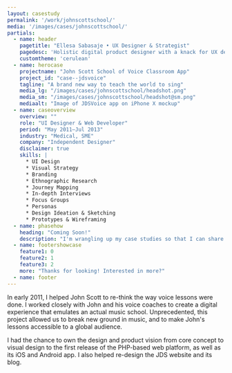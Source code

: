 ```yaml
---
layout: casestudy
permalink: '/work/johnscottschool/'
media: '/images/cases/johnscottschool/'
partials:
  - name: header
    pagetitle: "Ellesa Sabasaje • UX Designer & Strategist"
    pagedesc: 'Holistic digital product designer with a knack for UX design, UX strategy, UX research, prototyping and front-end development'
    customtheme: 'cerulean'
  - name: herocase
    projectname: "John Scott School of Voice Classroom App"
    project_id: "case--jdsvoice"
    tagline: "A brand new way to teach the world to sing"
    media_lg: "/images/cases/johnscottschool/headshot.png"
    media_sm: "/images/cases/johnscottschool/headshot@sm.png"
    mediaalt: "Image of JDSVoice app on iPhone X mockup"
  - name: caseoverview
    overview: ""
    role: "UI Designer & Web Developer"
    period: "May 2011—Jul 2013"
    industry: "Medical, SME"
    company: "Independent Designer"
    disclaimer: true
    skills: |
      * UI Design
      * Visual Strategy
      * Branding
      * Ethnographic Research
      * Journey Mapping
      * In-depth Interviews
      * Focus Groups
      * Personas
      * Design Ideation & Sketching
      * Prototypes & Wireframing
  - name: phasehow
    heading: "Coming Soon!"
    description: "I'm wrangling up my case studies so that I can share my passion for creating great products and making a difference. Stay tuned!"
  - name: footershowcase
    feature1: 0
    feature2: 1
    feature3: 2
    more: "Thanks for looking! Interested in more?"
  - name: footer
---
```


In early 2011, I helped John Scott to re-think the way voice lessons were done. I worked closely with John and his voice coaches to create a digital experience that emulates an actual music school. Unprecedented, this project allowed us to break new ground in music, and to make John's lessons accessible to a global audience.

I had the chance to own the design and product vision from core concept to visual design to the first release of the PHP-based web platform, as well as its iOS and Android app. I also helped re-design the JDS website and its blog.
